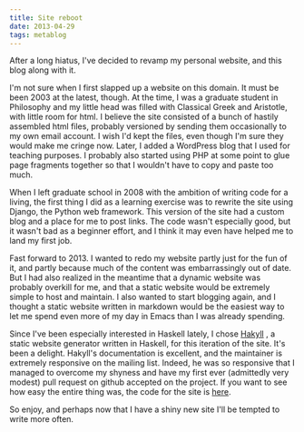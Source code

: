 ```yaml
---
title: Site reboot
date: 2013-04-29
tags: metablog
---
```


After a long hiatus, I've decided to revamp my personal website, and this blog
along with it.

I'm not sure when I first slapped up a website on this domain. It must be been
2003 at the latest, though. At the time, I was a graduate student in Philosophy
and my little head was filled with Classical Greek and Aristotle, with little
room for html. I believe the site consisted of a bunch of hastily assembled
html files, probably versioned by sending them occasionally to my own email
account. I wish I'd kept the files, even though I'm sure they would make me
cringe now. Later, I added a WordPress blog that I used for teaching purposes.
I probably also started using PHP at some point to glue page fragments together
so that I wouldn't have to copy and paste too much.

When I left graduate school in 2008 with the ambition of writing code for a
living, the first thing I did as a learning exercise was to rewrite the site
using Django, the Python web framework. This version of the site had a custom
blog and a place for me to post links. The code wasn't especially good, but it
wasn't bad as a beginner effort, and I think it may even have helped me to land
my first job.

Fast forward to 2013. I wanted to redo my website partly just for the fun of
it, and partly because much of the content was embarrassingly out of date. But
I had also realized in the meantime that a dynamic website was probably
overkill for me, and that a static website would be extremely simple to host
and maintain. I also wanted to start blogging again, and I thought a static
website written in markdown would be the easiest way to let me spend even more
of my day in Emacs than I was already spending.

Since I've been especially interested in Haskell lately, I chose <a
href="http://jaspervdj.be/hakyll/">Hakyll</a> , a static website generator
written in Haskell, for this iteration of the site. It's been a delight.
Hakyll's documentation is excellent, and the maintainer is extremely responsive
on the mailing list. Indeed, he was so responsive that I managed to overcome my
shyness and have my first ever (admittedly very modest) pull request on github
accepted on the project. If you want to see how easy the entire thing was, the
code for the site is <a
href="https://github.com/christopheryoung/chrisyoung">here</a>.

So enjoy, and perhaps now that I have a shiny new site I'll be tempted to
write more often.
